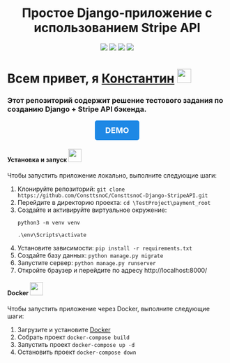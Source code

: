 <!-- Заголовок -->
<h1 align="center">
  <br>
  Простое Django-приложение с использованием Stripe API
  <br>
</h1>
<!-- Описание -->
<p align="center">
  <a href="https://github.com/blackcater/blackcater/raw/main/images/Hi.gif" target="_blank">

  </a>
</p>
<!-- Иконки -->
<p align="center">
  <img src="https://img.shields.io/badge/Django-3.2.7-green">
  <img src="https://img.shields.io/badge/Python-3.8.10-blue">
  <img src="https://img.shields.io/badge/Stripe-API-orange">
  <img src="https://img.shields.io/badge/Deploy-Docker-blueviolet">
</p>

 <div>
      <h1>Всем привет, я <a href="https://www.gilmanov.net/" target="_blank">Константин</a> <img src="https://github.com/blackcater/blackcater/raw/main/images/Hi.gif" height="32"/></h1>
      <h3>Этот репозиторий содержит решение тестового задания по созданию Django + Stripe API бэкенда.</h3>
  <center>
<a href="https://stripeapi.pythonanywhere.com/" style="display: inline-block; background-color: #1e88e5; color: #ffffff; padding: 12px 24px; border-radius: 5px; text-decoration: none; font-size: 18px; font-weight: bold; text-align: center;">DEMO</a>
</center>

<h4>Установка и запуск <img src="https://github.githubassets.com/images/icons/emoji/rocket.png" height="30"/></h4>
  <p>Чтобы запустить приложение локально, выполните следующие шаги:</p>
  <ol>
    <li>Клонируйте репозиторий: <code>git clone https://github.com/ConsttsnoC/ConsttsnoC-Django-StripeAPI.git</code></li>
    <li>Перейдите в директорию проекта: <code>cd \TestProject\payment_root</code></li>
<li>Создайте и активируйте виртуальное окружение:</li>

<code>python3 -m venv venv</code>

<code>.\env\Scripts\activate</code>
<li>Установите зависимости: <code>pip install -r requirements.txt</code></li>
<li>Создайте базу данных: <code>python manage.py migrate</code></li>
<li>Запустите сервер: <code>python manage.py runserver</code></li>
<li>Откройте браузер и перейдите по адресу <a href="http://localhost:8000/"></a>http://localhost:8000/
</ol>

<h4>Docker <img src="https://github.githubassets.com/images/icons/emoji/rocket.png" height="30"/></h4>
<p>Чтобы запустить приложение через Docker, выполните следующие шаги:</p>
<ol>
<li>Загрузите и установите <a href="https://www.docker.com/products/docker-desktop/">Docker</a></li>
<li>Собрать проект <code>docker-compose build</code></li>
<li>Запустить проект <code>docker-compose up -d</code></li>
<li>Остановить проект <code>docker-compose down</code></li>
</ol>
